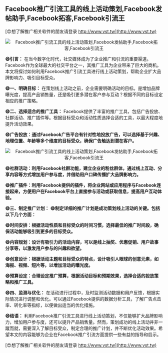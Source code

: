 ## **Facebook推广引流工具的线上活动策划,Facebook发帖助手,Facebook拓客,Facebook引流王**

[😍想了解推广相关软件的朋友请登录 http://www.vst.tw](http://www.vst.tw)

 <center><img src="https://vst.tw/MP4/tuiguang/png/5.png" alt="Facebook推广引流工具的线上活动策划,Facebook发帖助手,Facebook拓客,Facebook引流王"></center>

**😄引言：**
在当今数字化时代，社交媒体成为了企业推广和引流的重要渠道。Facebook作为全球最大的社交平台之一，其推广工具为企业带来了巨大的商机。本文将探讨如何利用Facebook推广引流工具进行线上活动策划，帮助企业扩大品牌影响力、吸引目标受众。

**😄一、明确目标：**
在策划线上活动之前，企业需要明确活动的目标。是增加品牌曝光度，提高产品销售量，还是吸引更多潜在客户参与互动？根据不同的目标设定相应的推广策略。

**😄二、选择适合的推广工具：**
Facebook提供了丰富的推广工具，包括广告投放、社群活动、推广插件等。根据目标受众和活动性质选择合适的工具，以最大程度地提升活动效果。

**😄广告投放：通过Facebook广告平台有针对性地投放广告，可以选择基于兴趣、地理位置、年龄等多个维度的目标受众，确保广告触达到潜在客户。**

 <center><img src="https://vst.tw/MP4/tuiguang/png/3.png" alt="Facebook推广引流工具的线上活动策划,Facebook发帖助手,Facebook拓客,Facebook引流王"></center>

**😄社群活动：利用Facebook社群功能，建立企业的粉丝群体，通过线上互动、分享内容等方式增加用户参与度，并借助用户口碑传播扩大品牌影响力。**

**😄推广插件：利用Facebook提供的插件，将企业网站或应用程序与Facebook连接起来，方便用户在Facebook平台上直接参与活动或获取信息，提高用户互动体验。**

**😄三、制定推广计划：**
**😄制定详细的推广计划是成功策划线上活动的关键。包括以下几个方面：**

**😄时间安排：根据活动性质和目标受众的时间习惯，选择最佳的推广时间段，确保活动能够吸引到更多的目标受众。**

**😄内容规划：设计有吸引力的活动内容，可以是线上抽奖、优惠促销、用户故事分享等，以激发用户参与的兴趣和欲望。**

**😄创意设计：根据活动主题和目标受众的特点，设计吸引人眼球的创意元素，如海报、视频、短片等，以增加活动的曝光度。**

**😄预算设定：合理设定推广预算，根据活动目标和预期效果，选择合适的投放策略和推广工具。**

**😄四、监测与优化：**
在活动进行过程中，及时监测活动数据和用户反馈，根据实际情况进行调整和优化。可以通过Facebook提供的数据分析工具，了解广告点击率、转化率等指标，以便做出适当的优化措施。

**😄结语：**
利用Facebook推广引流工具进行线上活动策划，不仅能够扩大品牌影响力，增加用户参与度，还可以提升产品销售量。然而，策划成功的线上活动并非一蹴而就，需要深入了解目标受众，制定合理的推广计划，并不断优化活动效果。希望本文的内容能够为企业在Facebook推广引流方面提供一些有益的指导和启示。

[😍想了解推广相关软件的朋友请登录 http://www.vst.tw](http://www.vst.tw)



